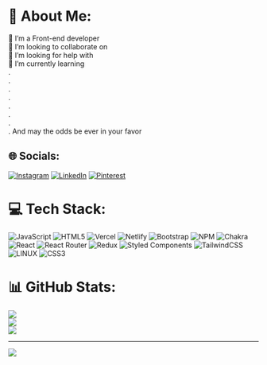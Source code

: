 # 💫 About Me:
🔭 I’m a Front-end developer<br>👯 I’m looking to collaborate on<br>🤝 I’m looking for help with<br>🌱 I’m currently learning<br>.<br>.<br>.<br>.<br>.<br>.<br>.<br>. And may the odds be ever in your favor


## 🌐 Socials:
[![Instagram](https://img.shields.io/badge/Instagram-%23E4405F.svg?logo=Instagram&logoColor=white)](https://instagram.com/@orifjonov_abbosbek) [![LinkedIn](https://img.shields.io/badge/LinkedIn-%230077B5.svg?logo=linkedin&logoColor=white)](https://linkedin.com/in/abbosbek-orifjonov-833b9323a/) [![Pinterest](https://img.shields.io/badge/Pinterest-%23E60023.svg?logo=Pinterest&logoColor=white)](https://pinterest.com/@zloy19781999) 

# 💻 Tech Stack:
![JavaScript](https://img.shields.io/badge/javascript-%23323330.svg?style=for-the-badge&logo=javascript&logoColor=%23F7DF1E) ![HTML5](https://img.shields.io/badge/html5-%23E34F26.svg?style=for-the-badge&logo=html5&logoColor=white) ![Vercel](https://img.shields.io/badge/vercel-%23000000.svg?style=for-the-badge&logo=vercel&logoColor=white) ![Netlify](https://img.shields.io/badge/netlify-%23000000.svg?style=for-the-badge&logo=netlify&logoColor=#00C7B7) ![Bootstrap](https://img.shields.io/badge/bootstrap-%23563D7C.svg?style=for-the-badge&logo=bootstrap&logoColor=white) ![NPM](https://img.shields.io/badge/NPM-%23000000.svg?style=for-the-badge&logo=npm&logoColor=white) ![Chakra](https://img.shields.io/badge/chakra-%234ED1C5.svg?style=for-the-badge&logo=chakraui&logoColor=white) ![React](https://img.shields.io/badge/react-%2320232a.svg?style=for-the-badge&logo=react&logoColor=%2361DAFB) ![React Router](https://img.shields.io/badge/React_Router-CA4245?style=for-the-badge&logo=react-router&logoColor=white) ![Redux](https://img.shields.io/badge/redux-%23593d88.svg?style=for-the-badge&logo=redux&logoColor=white) ![Styled Components](https://img.shields.io/badge/styled--components-DB7093?style=for-the-badge&logo=styled-components&logoColor=white) ![TailwindCSS](https://img.shields.io/badge/tailwindcss-%2338B2AC.svg?style=for-the-badge&logo=tailwind-css&logoColor=white) ![LINUX](https://img.shields.io/badge/Linux-FCC624?style=for-the-badge&logo=linux&logoColor=black) ![CSS3](https://img.shields.io/badge/css3-%231572B6.svg?style=for-the-badge&logo=css3&logoColor=white)
# 📊 GitHub Stats:
![](https://github-readme-stats.vercel.app/api?username=orifjonov-abbosbek&theme=dark&hide_border=false&include_all_commits=false&count_private=false)<br/>
![](https://github-readme-streak-stats.herokuapp.com/?user=orifjonov-abbosbek&theme=dark&hide_border=false)<br/>
![](https://github-readme-stats.vercel.app/api/top-langs/?username=orifjonov-abbosbek&theme=dark&hide_border=false&include_all_commits=false&count_private=false&layout=compact)

---
[![](https://visitcount.itsvg.in/api?id=orifjonov-abbosbek&icon=0&color=0)](https://visitcount.itsvg.in)

<!-- Proudly created with GPRM ( https://gprm.itsvg.in ) -->
